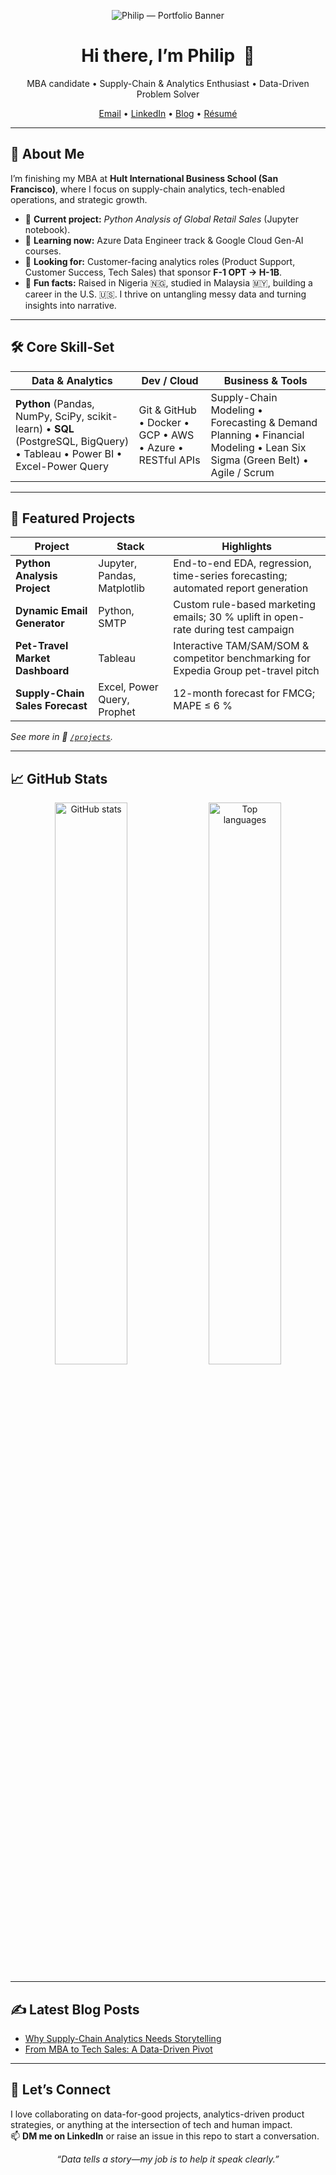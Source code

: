 <!-- =========================================================
🚀 PERSONAL BRAND BANNER
Replace the link below with a custom banner image (1200×300px recommended).
========================================================== -->
<p align="center">
  <img src="https://github.com/<YOUR-USERNAME>/<YOUR-USERNAME>/assets/banner.png" alt="Philip — Portfolio Banner">
</p>

<h1 align="center">Hi there, I’m Philip&nbsp; 👋</h1>

<p align="center">
  MBA candidate • Supply-Chain & Analytics Enthusiast • Data-Driven Problem Solver
</p>

<p align="center">
  <a href="mailto:⬜️YOUR_EMAIL">Email</a> •
  <a href="https://www.linkedin.com/in/⬜️YOUR_LINKEDIN">LinkedIn</a> •
  <a href="https://abdullateef.medium.com">Blog</a> •
  <a href="⬜️CLOUD_RESUME_LINK">Résumé</a>
</p>

---

## 🧭 About Me
I’m finishing my MBA at **Hult International Business School (San Francisco)**, where I focus on supply-chain analytics, tech-enabled operations, and strategic growth.  
- 🔭 **Current project:** *Python Analysis of Global Retail Sales* (Jupyter notebook).  
- 🌱 **Learning now:** Azure Data Engineer track &  Google Cloud Gen-AI courses.  
- 🤝 **Looking for:** Customer-facing analytics roles (Product Support, Customer Success, Tech Sales) that sponsor **F-1 OPT → H-1B**.  
- 💬 **Fun facts:** Raised in Nigeria 🇳🇬, studied in Malaysia 🇲🇾, building a career in the U.S. 🇺🇸. I thrive on untangling messy data and turning insights into narrative.

---

## 🛠️ Core Skill-Set

| Data & Analytics | Dev / Cloud | Business & Tools |
| ---------------- | ---------- | ---------------- |
| **Python** (Pandas, NumPy, SciPy, scikit-learn) • **SQL** (PostgreSQL, BigQuery) • Tableau • Power BI • Excel-Power Query | Git & GitHub • Docker • GCP • AWS • Azure • RESTful APIs | Supply-Chain Modeling • Forecasting & Demand Planning • Financial Modeling • Lean Six Sigma (Green Belt) • Agile / Scrum |

---

## 🎯 Featured Projects
| Project | Stack | Highlights |
| ------- | ----- | ---------- |
| **Python Analysis Project** | Jupyter, Pandas, Matplotlib | End-to-end EDA, regression, time-series forecasting; automated report generation |
| **Dynamic Email Generator** | Python, SMTP | Custom rule-based marketing emails; 30 % uplift in open-rate during test campaign |
| **Pet-Travel Market Dashboard** | Tableau | Interactive TAM/SAM/SOM & competitor benchmarking for Expedia Group pet-travel pitch |
| **Supply-Chain Sales Forecast** | Excel, Power Query, Prophet | 12-month forecast for FMCG; MAPE ≤ 6 % |

*See more in 📁 [`/projects`](./projects).*

---

## 📈 GitHub Stats
<p align="center">
  <img src="https://github-readme-stats.vercel.app/api?username=⬜️YOUR_USERNAME&show_icons=true&hide_rank=true&include_all_commits=true" alt="GitHub stats" width="48%">
  <img src="https://github-readme-stats.vercel.app/api/top-langs/?username=⬜️YOUR_USERNAME&layout=compact&hide=html,css" alt="Top languages" width="48%">
</p>

---

## ✍️ Latest Blog Posts
<!-- BLOG-POST-LIST:START -->
- [Why Supply-Chain Analytics Needs Storytelling](https://abdullateef.medium.com/⬜️POST1)
- [From MBA to Tech Sales: A Data-Driven Pivot](https://abdullateef.medium.com/⬜️POST2)
<!-- BLOG-POST-LIST:END -->

---

## 🤝 Let’s Connect
I love collaborating on data-for-good projects, analytics-driven product strategies, or anything at the intersection of tech and human impact.  
📫 **DM me on LinkedIn** or raise an issue in this repo to start a conversation.

<p align="center">
  <em>“Data tells a story—my job is to help it speak clearly.”</em>
</p>

<!-- =========================================================
OPTIONAL EXTRAS
1. Visitor badge:
   <img src="https://komarev.com/ghpvc/?username=⬜️YOUR_USERNAME&color=blue&style=flat">
2. WakaTime dashboard:
   <img src="https://github-readme-stats.vercel.app/api/wakatime?username=⬜️YOUR_USERNAME">
3. Automated README update workflow:
   - Save `.github/workflows/update-readme.yml` with a cron job
   - Use the BLOG-POST-LIST action to keep posts fresh
========================================================== -->
